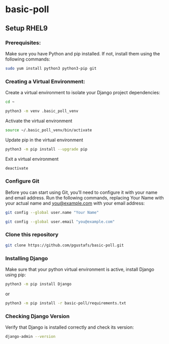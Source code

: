 # basic-poll
## Setup RHEL9
### Prerequisites:
Make sure you have Python and pip installed. If not, install them using the following commands:
```bash
sudo yum install python3 python3-pip git
```
### Creating a Virtual Environment:
Create a virtual environment to isolate your Django project dependencies:
```bash
cd ~
```
```bash
python3 -m venv .basic_poll_venv
```
Activate the virtual environment
```bash
source ~/.basic_poll_venv/bin/activate
```
Update pip in the virtual environment
```bash
python3 -m pip install --upgrade pip
```
Exit a virtual environment 
```bash
deactivate
```
### Configure Git
Before you can start using Git, you’ll need to configure it with your name and email address. Run the following commands, replacing Your Name with your actual name and you@example.com with your email address:
```bash
git config --global user.name "Your Name"
```
```bash
git config --global user.email "you@example.com"
```
### Clone this repository
```bash
git clone https://github.com/pgustafs/basic-poll.git
```
### Installing Django
Make sure that your python virtual environment is active, install Django using pip:
```bash
python3 -m pip install Django
```
or
```bash
python3 -m pip install -r basic-poll/requirements.txt
```
### Checking Django Version
Verify that Django is installed correctly and check its version:
```bash
django-admin --version
```
